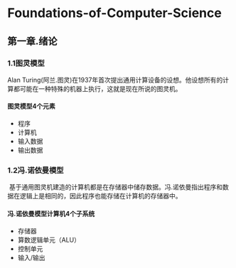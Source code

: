 # Foundations-of-Computer-Science


## 第一章.绪论

### 1.1图灵模型
  Alan Turing(阿兰.图灵)在1937年首次提出通用计算设备的设想。他设想所有的计算都可能在一种特殊的机器上执行，这就是现在所说的图灵机。
#### 图灵模型4个元素
- 程序
- 计算机
- 输入数据
- 输出数据

### 1.2冯.诺依曼模型
  基于通用图灵机建造的计算机都是在存储器中储存数据。冯.诺依曼指出程序和数据在逻辑上是相同的，因此程序也能存储在计算机的存储器中。
#### 冯.诺依曼模型计算机4个子系统
- 存储器
- 算数逻辑单元（ALU）
- 控制单元
- 输入/输出
